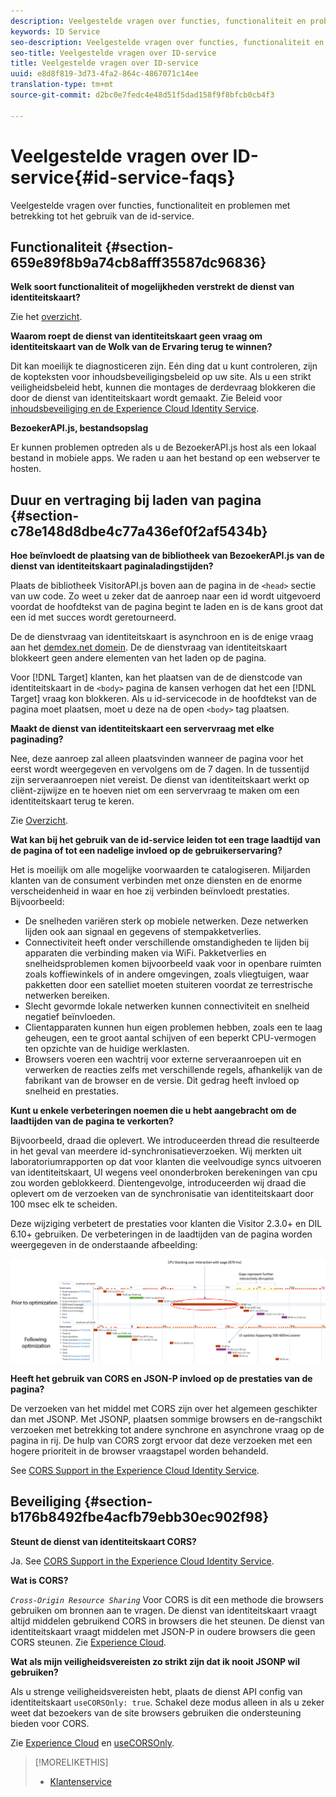 ```yaml
---
description: Veelgestelde vragen over functies, functionaliteit en problemen met betrekking tot het gebruik van de id-service.
keywords: ID Service
seo-description: Veelgestelde vragen over functies, functionaliteit en problemen met betrekking tot het gebruik van de id-service.
seo-title: Veelgestelde vragen over ID-service
title: Veelgestelde vragen over ID-service
uuid: e8d8f819-3d73-4fa2-864c-4867071c14ee
translation-type: tm+mt
source-git-commit: d2bc0e7fedc4e48d51f5dad158f9f8bfcb0cb4f3

---
```



# Veelgestelde vragen over ID-service{#id-service-faqs}

Veelgestelde vragen over functies, functionaliteit en problemen met betrekking tot het gebruik van de id-service.

## Functionaliteit {#section-659e89f8b9a74cb8afff35587dc96836}

**Welk soort functionaliteit of mogelijkheden verstrekt de dienst van identiteitskaart?**

Zie het [overzicht](../introduction/overview.md).

**Waarom roept de dienst van identiteitskaart geen vraag om identiteitskaart van de Wolk van de Ervaring terug te winnen?**

Dit kan moeilijk te diagnosticeren zijn. Eén ding dat u kunt controleren, zijn de kopteksten voor inhoudsbeveiligingsbeleid op uw site. Als u een strikt veiligheidsbeleid hebt, kunnen die montages de derdevraag blokkeren die door de dienst van identiteitskaart wordt gemaakt. Zie Beleid voor [inhoudsbeveiliging en de Experience Cloud Identity Service](../reference/csp.md#concept-968c423a7392479db0a0d821ae9783e3).

**BezoekerAPI.js, bestandsopslag**

Er kunnen problemen optreden als u de BezoekerAPI.js host als een lokaal bestand in mobiele apps. We raden u aan het bestand op een webserver te hosten.

## Duur en vertraging bij laden van pagina {#section-c78e148d8dbe4c77a436ef0f2af5434b}

**Hoe beïnvloedt de plaatsing van de bibliotheek van BezoekerAPI.js van de dienst van identiteitskaart paginaladingstijden?**

Plaats de bibliotheek VisitorAPI.js boven aan de pagina in de `<head>` sectie van uw code. Zo weet u zeker dat de aanroep naar een id wordt uitgevoerd voordat de hoofdtekst van de pagina begint te laden en is de kans groot dat een id met succes wordt geretourneerd.

De de dienstvraag van identiteitskaart is asynchroon en is de enige vraag aan het [demdex.net domein](https://docs.adobe.com/content/help/en/audience-manager/user-guide/reference/demdex-calls.html). De de dienstvraag van identiteitskaart blokkeert geen andere elementen van het laden op de pagina.

Voor [!DNL Target] klanten, kan het plaatsen van de de dienstcode van identiteitskaart in de `<body>` pagina de kansen verhogen dat het een [!DNL Target] vraag kon blokkeren. Als u id-servicecode in de hoofdtekst van de pagina moet plaatsen, moet u deze na de open `<body>` tag plaatsen.

**Maakt de dienst van identiteitskaart een servervraag met elke paginading?**

Nee, deze aanroep zal alleen plaatsvinden wanneer de pagina voor het eerst wordt weergegeven en vervolgens om de 7 dagen. In de tussentijd zijn serveraanroepen niet vereist. De dienst van identiteitskaart werkt op cliënt-zijwijze en te hoeven niet om een servervraag te maken om een identiteitskaart terug te keren.

Zie [Overzicht](../introduction/overview.md).

**Wat kan bij het gebruik van de id-service leiden tot een trage laadtijd van de pagina of tot een nadelige invloed op de gebruikerservaring?**

Het is moeilijk om alle mogelijke voorwaarden te catalogiseren. Miljarden klanten van de consument verbinden met onze diensten en de enorme verscheidenheid in waar en hoe zij verbinden beïnvloedt prestaties. Bijvoorbeeld:

* De snelheden variëren sterk op mobiele netwerken. Deze netwerken lijden ook aan signaal en gegevens of stempakketverlies.
* Connectiviteit heeft onder verschillende omstandigheden te lijden bij apparaten die verbinding maken via WiFi. Pakketverlies en snelheidsproblemen komen bijvoorbeeld vaak voor in openbare ruimten zoals koffiewinkels of in andere omgevingen, zoals vliegtuigen, waar pakketten door een satelliet moeten stuiteren voordat ze terrestrische netwerken bereiken.
* Slecht gevormde lokale netwerken kunnen connectiviteit en snelheid negatief beïnvloeden.
* Clientapparaten kunnen hun eigen problemen hebben, zoals een te laag geheugen, een te groot aantal schijven of een beperkt CPU-vermogen ten opzichte van de huidige werklasten.
* Browsers voeren een wachtrij voor externe serveraanroepen uit en verwerken de reacties zelfs met verschillende regels, afhankelijk van de fabrikant van de browser en de versie. Dit gedrag heeft invloed op snelheid en prestaties.

**Kunt u enkele verbeteringen noemen die u hebt aangebracht om de laadtijden van de pagina te verkorten?**

Bijvoorbeeld, draad die oplevert. We introduceerden thread die resulteerde in het geval van meerdere id-synchronisatieverzoeken. Wij merkten uit laboratoriumrapporten op dat voor klanten die veelvoudige syncs uitvoeren van identiteitskaart, UI wegens veel ononderbroken berekeningen van cpu zou worden geblokkeerd. Dientengevolge, introduceerden wij draad die oplevert om de verzoeken van de synchronisatie van identiteitskaart door 100 msec elk te scheiden.

Deze wijziging verbetert de prestaties voor klanten die Visitor 2.3.0+ en DIL 6.10+ gebruiken. De verbeteringen in de laadtijden van de pagina worden weergegeven in de onderstaande afbeelding:

![](assets/id_sync_improvements_copy.png)

**Heeft het gebruik van CORS en JSON-P invloed op de prestaties van de pagina?**

De verzoeken van het middel met CORS zijn over het algemeen geschikter dan met JSONP. Met JSONP, plaatsen sommige browsers en de-rangschikt verzoeken met betrekking tot andere synchrone en asynchrone vraag op de pagina in rij. De hulp van CORS zorgt ervoor dat deze verzoeken met een hogere prioriteit in de browser vraagstapel worden behandeld.

See [CORS Support in the Experience Cloud Identity Service](../reference/cors.md#concept-6c280446990d46d88ba9da15d2dcc758).

## Beveiliging {#section-b176b8492fbe4acfb79ebb30ec902f98}

**Steunt de dienst van identiteitskaart CORS?**

Ja. See [CORS Support in the Experience Cloud Identity Service](../reference/cors.md#concept-6c280446990d46d88ba9da15d2dcc758).

**Wat is CORS?**

*`Cross-Origin Resource Sharing`* Voor CORS is dit een methode die browsers gebruiken om bronnen aan te vragen. De dienst van identiteitskaart vraagt altijd middelen gebruikend CORS in browsers die het steunen. De dienst van identiteitskaart vraagt middelen met JSON-P in oudere browsers die geen CORS steunen. Zie [Experience Cloud](../reference/cors.md#concept-6c280446990d46d88ba9da15d2dcc758).

**Wat als mijn veiligheidsvereisten zo strikt zijn dat ik nooit JSONP wil gebruiken?**

Als u strenge veiligheidsvereisten hebt, plaats de dienst API config van identiteitskaart `useCORSOnly: true`. Schakel deze modus alleen in als u zeker weet dat bezoekers van de site browsers gebruiken die ondersteuning bieden voor CORS.

Zie [Experience Cloud](../reference/cors.md#concept-6c280446990d46d88ba9da15d2dcc758) en [useCORSOnly](../library/function-vars/use-cors-only.md#reference-8a9a143d838b48d6b23329b84b13e1fa).

>[!MORELIKETHIS]
>
>* [Klantenservice](https://helpx.adobe.com/marketing-cloud/contact-support.html)

